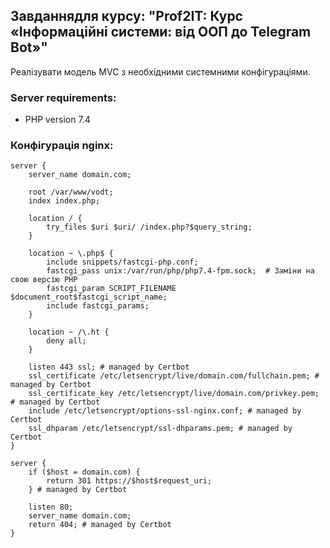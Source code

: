 ##  Завданнядля курсу: "Prof2IT: Курс «Інформаційні системи: від ООП до Telegram Bot»"

Реалізувати модель MVC з необхідними системними конфігураціями.

### Server requirements:

 - PHP version 7.4

### Конфігурація nginx:

```nginx
server {
    server_name domain.com;

    root /var/www/vodt;
    index index.php;

    location / {
        try_files $uri $uri/ /index.php?$query_string;
    }

    location ~ \.php$ {
        include snippets/fastcgi-php.conf;
        fastcgi_pass unix:/var/run/php/php7.4-fpm.sock;  # Заміни на свою версію PHP
        fastcgi_param SCRIPT_FILENAME $document_root$fastcgi_script_name;
        include fastcgi_params;
    }

    location ~ /\.ht {
        deny all;
    }

    listen 443 ssl; # managed by Certbot
    ssl_certificate /etc/letsencrypt/live/domain.com/fullchain.pem; # managed by Certbot
    ssl_certificate_key /etc/letsencrypt/live/domain.com/privkey.pem; # managed by Certbot
    include /etc/letsencrypt/options-ssl-nginx.conf; # managed by Certbot
    ssl_dhparam /etc/letsencrypt/ssl-dhparams.pem; # managed by Certbot
}

server {
    if ($host = domain.com) {
        return 301 https://$host$request_uri;
    } # managed by Certbot

    listen 80;
    server_name domain.com;
    return 404; # managed by Certbot
}
```